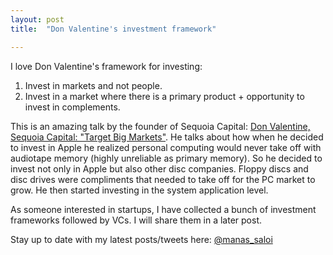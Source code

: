 ```yaml
---
layout: post
title:  "Don Valentine's investment framework"

---
```


I love Don Valentine's framework for investing:
1. Invest in markets and not people.
2. Invest in a market where there is a primary product + opportunity to invest in complements.

This is an amazing talk by the founder of Sequoia Capital: [Don Valentine, Sequoia Capital: "Target Big Markets"](https://youtube.com/watch?v=nKN-abRJMEw). He talks about how when he decided to invest in Apple he realized personal computing would never take off with audiotape memory (highly unreliable as primary memory). So he decided to invest not only in Apple but also other disc companies. Floppy discs and disc drives were compliments that needed to take off for the PC market to grow. He then started investing in the system application level.

As someone interested in startups, I have collected a bunch of investment frameworks followed by VCs. I will share them in a later post.

Stay up to date with my latest posts/tweets here: [@manas_saloi](http://twitter.com/manas_saloi)
